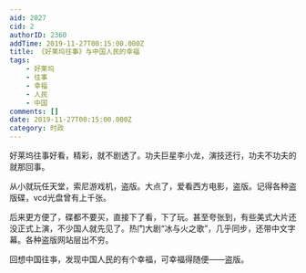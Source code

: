 ```yaml
---
aid: 2027
cid: 2
authorID: 2360
addTime: 2019-11-27T00:15:00.000Z
title: 《好莱坞往事》与中国人民的幸福
tags:
    - 好莱坞
    - 往事
    - 幸福
    - 人民
    - 中国
comments: []
date: 2019-11-27T00:15:00.000Z
category: 时政
---
```


好莱坞往事好看，精彩，就不剧透了。功夫巨星李小龙，演技还行，功夫不功夫的就那回事。

从小就玩任天堂，索尼游戏机，盗版。大点了，爱看西方电影，盗版。记得各种盗版碟，vcd光盘曾有上千张。

后来更方便了，碟都不要买，直接下了看，下了玩。甚至夸张到，有些美式大片还没正式上演，不少国人就先见了。热门大剧“冰与火之歌”，几乎同步，还带中文字幕。各种盗版网站层出不穷。

回想中国往亊，发现中国人民的有个幸福，可幸福得随便——盗版。
